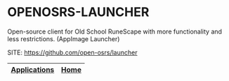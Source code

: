 # OPENOSRS-LAUNCHER
 
 Open-source client for Old School RuneScape with more functionality 
 and less restrictions. (AppImage Launcher)
 
 SITE: https://github.com/open-osrs/launcher

 | [Applications](https://portable-linux-apps.github.io/apps.html) | [Home](https://portable-linux-apps.github.io)
 | --- | --- |
